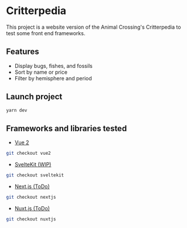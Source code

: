 # Critterpedia

This project is a website version of the Animal Crossing's Critterpedia to test some front end frameworks.

## Features

- Display bugs, fishes, and fossils
- Sort by name or price
- Filter by hemisphere and period

## Launch project

```bash
yarn dev
```

## Frameworks and libraries tested

- [Vue 2](https://github.com/GaelWLR/critterpedia/tree/vue2)

```bash
git checkout vue2
```

- [SvelteKit (WIP)](https://github.com/GaelWLR/critterpedia/tree/sveltekit)

```bash
git checkout sveltekit
```

- [Next.js (ToDo)](https://github.com/GaelWLR/critterpedia/tree/nextjs)

```bash
git checkout nextjs
```

- [Nuxt.js (ToDo)](https://github.com/GaelWLR/critterpedia/tree/nuxtjs)

```bash
git checkout nuxtjs
```
